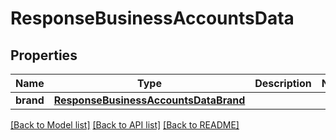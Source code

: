 # ResponseBusinessAccountsData

## Properties
Name | Type | Description | Notes
------------ | ------------- | ------------- | -------------
**brand** | [**ResponseBusinessAccountsDataBrand**](ResponseBusinessAccountsDataBrand.md) |  | 

[[Back to Model list]](../README.md#documentation-for-models) [[Back to API list]](../README.md#documentation-for-api-endpoints) [[Back to README]](../README.md)

